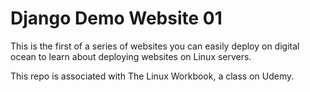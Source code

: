 # Django Demo Website 01

This is the first of a series of websites you can easily deploy on digital ocean to learn about deploying websites on Linux servers.

This repo is associated with The Linux Workbook, a class on Udemy.
